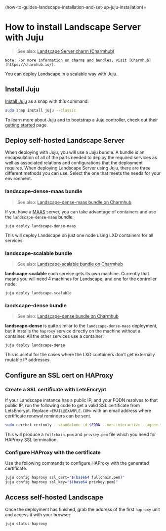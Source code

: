 (how-to-guides-landscape-installation-and-set-up-juju-installation)=
# How to install Landscape Server with Juju

> See also: [Landscape Server charm (Charmhub)](https://charmhub.io/landscape-server)

```{note}
Note: For more information on charms and bundles, visit [Charmhub](https://charmhub.io/).
```

You can deploy Landscape in a scalable way with Juju.

## Install Juju

[Install Juju](https://juju.is/docs/olm/installing-juju) as a snap with this command:

```bash
sudo snap install juju --classic
```

To learn more about Juju and to bootstrap a Juju controller, check out their [getting started](https://juju.is/docs/juju/get-started-with-juju) page.

## Deploy self-hosted Landscape Server

When deploying with Juju, you will use a Juju bundle. A bundle is an encapsulation of all of the parts needed to deploy the required services as well as associated relations and configurations that the deployment requires. When deploying Landscape Server using Juju, there are three different methods you can use. Select the one that meets the needs for your environment.

### landscape-dense-maas bundle

> See also: [Landscape-dense-maas bundle on Charmhub](https://charmhub.io/landscape-dense-maas)

If you have a [MAAS](https://maas.io) server, you can take advantage of containers and use the `landscape-dense-maas` bundle:

```console
juju deploy landscape-dense-maas
```

This will deploy Landscape on just one node using LXD containers for all services.

### landscape-scalable bundle

> See also: [Landscape-scalable bundle on Charmhub](https://charmhub.io/landscape-scalable)

**landscape-scalable** each service gets its own machine. Currently that means you will need 4 machines for Landscape, and one for the controller node:

```console
juju deploy landscape-scalable
```

### landscape-dense bundle

> See also: [Landscape-dense bundle on Charmhub](https://charmhub.io/landscape-dense)

**landscape-dense** is quite similar to the `landscape-dense-maas` deployment, but it installs the `haproxy` service directly on the machine without a container. All the other services use a container:

```console
juju deploy landscape-dense
```

This is useful for the cases where the LXD containers don't get externally routable IP addresses.

## Configure an SSL cert on HAProxy

### Create a SSL certificate with LetsEncrypt

If your Landscape instance has a public IP, and your FQDN resolves to that public IP, run the following code to get a valid SSL certificate from LetsEncrypt. Replace `<EMAIL@EXAMPLE.COM>` with an email address where certificate renewal reminders can be sent.

```bash
sudo certbot certonly --standalone -d $FQDN --non-interactive --agree-tos --email <EMAIL@EXAMPLE.COM>
```

This will produce a `fullchain.pem` and `privkey.pem` file which you need for HAProxy SSL termination.

### Configure HAProxy with the certificate

Use the following commands to configure HAProxy with the generated certificate.

```bash
juju config haproxy ssl_cert="$(base64 fullchain.pem)"
juju config haproxy ssl_key="$(base64 privkey.pem)"
```

## Access self-hosted Landscape

Once the deployment has finished, grab the address of the first `haproxy` unit and access it with your browser:

```bash
juju status haproxy
```

